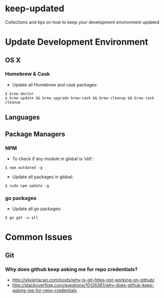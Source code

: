 keep-updated
============

Collections and tips on how to keep your development environment updated

# Update Development Environment

## OS X

### Homebrew & Cask

- Update all Homebrew and cask packages:
```shell
$ brew doctor
$ brew update && brew upgrade brew-cask && brew cleanup && brew cask cleanup
```

## Languages


## Package Managers

### NPM

- To check if any module in global is 'old':
```shell
$ npm outdated -g
```

- Update all packages in global:
```shell
$ sudo npm update -g
```

### go packages

- Update all go packages:
```shell
$ go get -u all
```

# Common Issues

## Git

### Why does github keep asking me for repo credentials?

- http://olivierlacan.com/posts/why-is-git-https-not-working-on-github/
- http://stackoverflow.com/questions/10126381/why-does-github-keep-asking-me-for-repo-credentials
